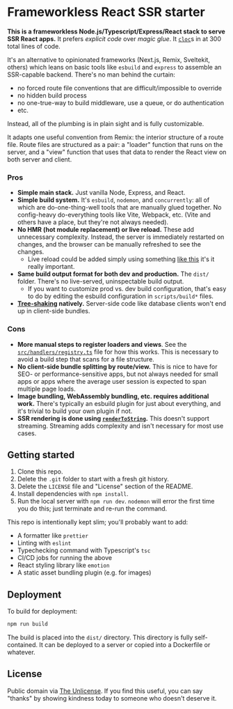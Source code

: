 # Frameworkless React SSR starter

**This is a frameworkless Node.js/Typescript/Express/React stack to serve SSR React apps.** It prefers _explicit code_ over _magic glue_. It [`cloc`](https://github.com/AlDanial/cloc)s in at 300 total lines of code.

It's an alternative to opinionated frameworks (Next.js, Remix, Sveltekit, others) which leans on basic tools like `esbuild` and `express` to assemble an SSR-capable backend. There's no man behind the curtain:

* no forced route file conventions that are difficult/impossible to override
* no hidden build process
* no one-true-way to build middleware, use a queue, or do authentication
* etc.

Instead, all of the plumbing is in plain sight and is fully customizable.

It adapts one useful convention from Remix: the interior structure of a route file. Route files are structured as a pair: a "loader" function that runs on the server, and a "view" function that uses that data to render the React view on both server and client.

### Pros

* **Simple main stack.** Just vanilla Node, Express, and React.
* **Simple build system.** It's `esbuild`, `nodemon`, and `concurrently`: all of which are do-one-thing-well tools that are manually glued together. No config-heavy do-everything tools like Vite, Webpack, etc. (Vite and others have a place, but they're not always needed).
* **No HMR (hot module replacement) or live reload.** These add unnecessary complexity. Instead, the server is immediately restarted on changes, and the browser can be manually refreshed to see the changes.
  * Live reload could be added simply using something [like this](https://esbuild.github.io/api/#live-reload) it's it really important.
* **Same build output format for both dev and production.** The `dist/` folder. There's no live-served, uninspectable build output.
  * If you want to customize prod vs. dev build configuration, that's easy to do by editing the esbuild configuration in `scripts/build*` files.
* **[Tree-shaking](https://esbuild.github.io/api/#tree-shaking-and-side-effects) natively.** Server-side code like database clients won't end up in client-side bundles.

### Cons

* **More manual steps to register loaders and views**. See the [`src/handlers/registry.ts`](src/handlers/registry.ts) file for how this works. This is necessary to avoid a build step that scans for a file structure.
* **No client-side bundle splitting by route/view.** This is nice to have for SEO- or performance-sensitive apps, but not always needed for small apps or apps where the average user session is expected to span multiple page loads.
* **Image bundling, WebAssembly bundling, etc. requires additional work.** There's typically an esbuild plugin for just about everything, and it's trivial to build your own plugin if not.
* **SSR rendering is done using [`renderToString`](https://react.dev/reference/react-dom/server/renderToString).** This doesn't support streaming. Streaming adds complexity and isn't necessary for most use cases.

## Getting started

1. Clone this repo.
2. Delete the `.git` folder to start with a fresh git history.
3. Delete the `LICENSE` file and "License" section of the README.
4. Install dependencies with `npm install`.
5. Run the local server with `npm run dev`. `nodemon` will error the first time you do this; just terminate and re-run the command.

This repo is intentionally kept slim; you'll probably want to add:

* A formatter like `prettier`
* Linting with `eslint`
* Typechecking command with Typescript's `tsc`
* CI/CD jobs for running the above
* React styling library like `emotion`
* A static asset bundling plugin (e.g. for images)

## Deployment

To build for deployment:
```sh
npm run build
```

The build is placed into the `dist/` directory. This directory is fully self-contained. It can be deployed to a server or copied into a Dockerfile or whatever.

## License

Public domain via [The Unlicense](https://choosealicense.com/licenses/unlicense/#). If you find this useful, you can say "thanks" by showing kindness today to someone who doesn't deserve it.

